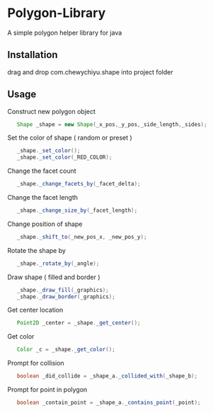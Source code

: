 # Polygon-Library
A simple polygon helper library for java

## Installation
drag and drop com.chewychiyu.shape into project folder

## Usage
   Construct new polygon object
```java
   Shape _shape = new Shape(_x_pos,_y_pos,_side_length,_sides);
```
   Set the color of shape ( random or preset )
```java
   _shape._set_color();
   _shape._set_color(_RED_COLOR);
```
   Change the facet count
```java
   _shape._change_facets_by(_facet_delta);
```
   Change the facet length
```java
   _shape._change_size_by(_facet_length);
```
   Change position of shape
```java
   _shape._shift_to(_new_pos_x, _new_pos_y);
```
   Rotate the shape by
```java
   _shape._rotate_by(_angle);
```
   Draw shape ( filled and border )
```java
   _shape._draw_fill(_graphics);
   _shape._draw_border(_graphics);
```
   Get center location
```java
   Point2D _center = _shape._get_center();
```
   Get color
```java
   Color _c = _shape._get_color();
```
   Prompt for collision
```java
   boolean _did_collide = _shape_a._collided_with(_shape_b);
```
   Prompt for point in polygon
```java
   boolean _contain_point = _shape_a._contains_point(_point);
```
   
   
